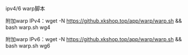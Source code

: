 ipv4/6 warp脚本

附加warp IPv4：wget -N https://github.xkshop.top/app/warp/warp.sh && bash warp.sh wg4

附加warp IPv6：wget -N https://github.xkshop.top/app/warp/warp.sh && bash warp.sh wg6
